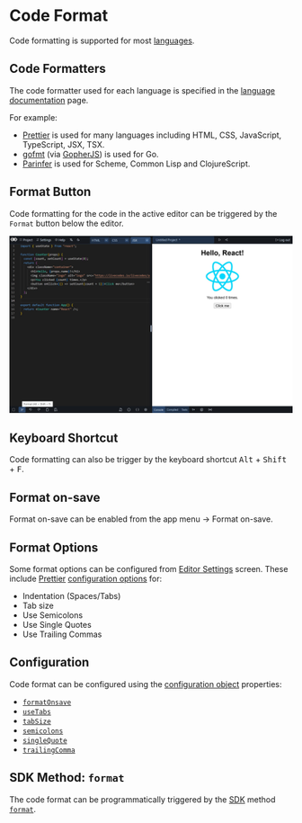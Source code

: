 # Code Format

Code formatting is supported for most [languages](../languages/index.md).

## Code Formatters

The code formatter used for each language is specified in the [language documentation](../languages/index.md) page.

For example:

- [Prettier](https://prettier.io/) is used for many languages including HTML, CSS, JavaScript, TypeScript, JSX, TSX.
- [gofmt](https://pkg.go.dev/cmd/gofmt) (via [GopherJS](https://github.com/gopherjs/gopherjs)) is used for Go.
- [Parinfer](https://shaunlebron.github.io/parinfer/) is used for Scheme, Common Lisp and ClojureScript.

## Format Button

Code formatting for the code in the active editor can be triggered by the `Format` button below the editor.

![code format](../../static/img/screenshots/format-1.jpg)

## Keyboard Shortcut

Code formatting can also be trigger by the keyboard shortcut <kbd>Alt</kbd> + <kbd>Shift</kbd> + <kbd>F</kbd>.

## Format on-save

Format on-save can be enabled from the app menu → Format on-save.

## Format Options

Some format options can be configured from [Editor Settings](./editor-settings.md) screen. These include [Prettier](https://prettier.io/) [configuration options](https://prettier.io/docs/en/options.html) for:

- Indentation (Spaces/Tabs)
- Tab size
- Use Semicolons
- Use Single Quotes
- Use Trailing Commas

## Configuration

Code format can be configured using the [configuration object](../configuration/configuration-object.md) properties:

- [`formatOnsave`](../configuration/configuration-object.md#formatonsave)
- [`useTabs`](../configuration/configuration-object.md#usetabs)
- [`tabSize`](../configuration/configuration-object.md#tabsize)
- [`semicolons`](../configuration/configuration-object.md#semicolons)
- [`singleQuote`](../configuration/configuration-object.md#singlequote)
- [`trailingComma`](../configuration/configuration-object.md#trailingcomma)

## SDK Method: `format`

The code format can be programmatically triggered by the [SDK](../sdk/index.md) method [`format`](../sdk/js-ts.md#format).
